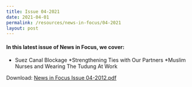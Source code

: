```yaml
---
title: Issue 04-2021
date: 2021-04-01
permalink: /resources/news-in-focus/04-2021
layout: post
---
```

#### In this latest issue of News in Focus, we cover:
* Suez Canal Blockage
*Strengthening Ties with Our Partners
*Muslim Nurses and Wearing The Tudung At Work


Download:
[News in Focus Issue 04-2012.pdf](/files/news-in-focus/2021/News%20In%20Focus%2004-2021.pdf)